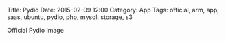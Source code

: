 Title: Pydio
Date: 2015-02-09 12:00
Category: App
Tags: official, arm, app, saas, ubuntu, pydio, php, mysql, storage, s3

Official Pydio image
